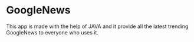 # GoogleNews
This app is made with the help of JAVA and it provide all the latest trending GoogleNews to everyone who uses it.
